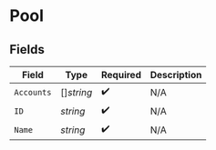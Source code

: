 # Pool


## Fields

| Field              | Type               | Required           | Description        |
| ------------------ | ------------------ | ------------------ | ------------------ |
| `Accounts`         | []*string*         | :heavy_check_mark: | N/A                |
| `ID`               | *string*           | :heavy_check_mark: | N/A                |
| `Name`             | *string*           | :heavy_check_mark: | N/A                |